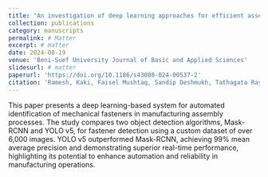 ```yaml
---
title: "An investigation of deep learning approaches for efficient assembly component identification"
collection: publications
category: manuscripts
permalink: # Matter
excerpt: # matter
date: 2024-08-19
venue: 'Beni-Suef University Journal of Basic and Applied Sciences'
slidesurl: # matter
paperurl: 'https://doi.org/10.1186/s43088-024-00537-2'
citation: 'Ramesh, Kaki, Faisel Mushtaq, Sandip Deshmukh, Tathagata Ray, Chandu Parimi, Ali Basem, and Ammar Elsheikh. "An investigation of deep learning approaches for efficient assembly component identification." Beni-Suef University Journal of Basic and Applied Sciences 13, no. 1 (2024): 79.'
---
```


This paper presents a deep learning-based system for automated identification of mechanical fasteners in manufacturing assembly processes. The study compares two object detection algorithms, Mask-RCNN and YOLO v5, for fastener detection using a custom dataset of over 6,000 images. YOLO v5 outperformed Mask-RCNN, achieving 99% mean average precision and demonstrating superior real-time performance, highlighting its potential to enhance automation and reliability in manufacturing operations.

